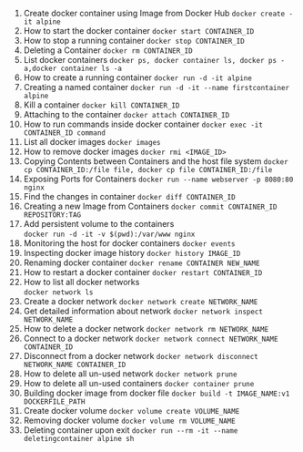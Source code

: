 1. Create docker container using Image from Docker Hub
  `docker create -it alpine`
2. How to start the docker container
  `docker start CONTAINER_ID`
3. How to stop a running container
  `docker stop CONTAINER_ID`
4. Deleting a Container
  `docker rm CONTAINER_ID`
5. List docker containers
  `docker ps, docker container ls, docker ps -a,docker container ls -a`
6. How to create a running container
  `docker run -d -it alpine`
7. Creating a named container
  `docker run -d -it --name firstcontainer alpine`
8. Kill a container
 `docker kill CONTAINER_ID`
9. Attaching to the container
  `docker attach CONTAINER_ID`
10. How to run commands inside docker container
  `docker exec -it CONTAINER_ID command`
11. List all docker images
  `docker images`
12. How to remove docker images
  `docker rmi <IMAGE_ID>`
13. Copying Contents between Containers and the host file system
  `docker cp CONTAINER_ID:/file file, docker cp file CONTAINER_ID:/file`
14.  Exposing Ports for Containers
  `docker run --name webserver -p 8080:80 nginx `
15. Find the changes in container
  `docker diff CONTAINER_ID`
16.  Creating a new Image from Containers
  `docker commit CONTAINER_ID REPOSITORY:TAG`
17.   Add persistent volume to the containers	
  `docker run -d -it -v $(pwd):/var/www nginx`
18.  Monitoring the host for docker containers
  `docker events`
19. Inspecting docker image history
  `docker history IMAGE_ID`
20. Renaming docker container
  `docker rename CONTAINER NEW_NAME`
21. How to restart a docker container
  `docker restart CONTAINER_ID`
22.  How to list all docker networks  
  `docker network ls`
23. Create a docker network
  `docker network create NETWORK_NAME`
24. Get detailed information about network
  `docker network inspect NETWORK_NAME`
25. How to delete a docker network
  `docker network rm NETWORK_NAME`
26. Connect to a docker network
   `docker network connect NETWORK_NAME CONTAINER_ID`
27. Disconnect from a docker network
   `docker network disconnect NETWORK_NAME CONTAINER_ID`
28. How to delete all un-used network
  `docker network prune`
29. How to delete all un-used containers
  `docker container prune`
30. Building docker image from  docker file
  `docker build -t IMAGE_NAME:v1 DOCKERFILE_PATH`
31. Create docker volume
   `docker volume create VOLUME_NAME`
32. Removing docker volume
  `docker volume rm VOLUME_NAME`
33. Deleting container upon exit
  `docker run --rm -it --name deletingcontainer alpine sh`